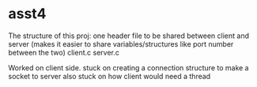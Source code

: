 # asst4

The structure of this proj:
  one header file to be shared between client and server (makes it easier to share variables/structures like port number between the two)
  client.c
  server.c
  

Worked on client side. stuck on creating a connection structure to make a socket to server
also stuck on how client would need a thread



